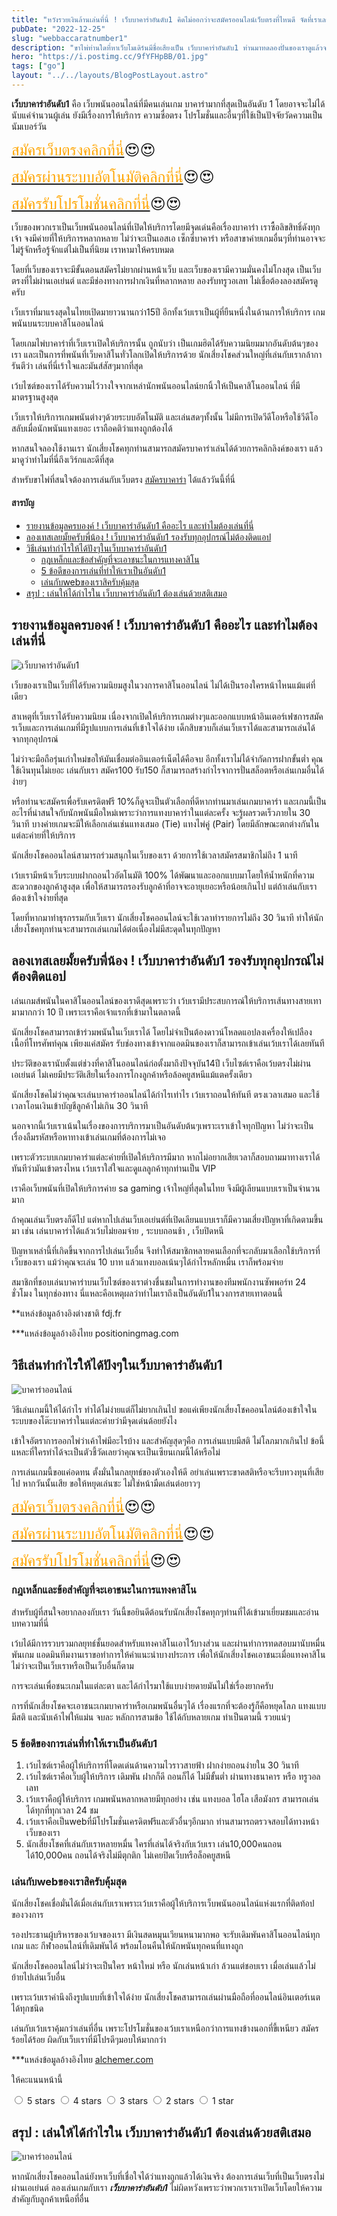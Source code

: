 ```yaml
---
title: "หวังรวยเงินล้านเล่นที่นี่ ! เว็บบาคาร่าอันดับ1 คิดไม่ออกว่าจะสมัครออนไลน์เว็บตรงที่ไหนดี จัดที่เราเลย นัมเบอร์วันตัวจริงเสียงจริง "
pubDate: "2022-12-25"
slug: "webbaccaratnumber1"
description: "ขาไพ่ท่านใดที่หาเว็บโมเดิร์นมีชื่อเสียงเป็น เว็บบาคาร่าอันดับ1 ท่านมาทดลองปั่นของเราดูแล้วจะรู้เหตุผลทำไมเป็นnumber1"
hero: "https://i.postimg.cc/9fYFHpBB/01.jpg"
tags: ["go"]
layout: "../../layouts/BlogPostLayout.astro"
---
```


**เว็บบาคาร่าอันดับ1** คือ เว็บพนันออนไลน์ที่มีคนเล่นเกม บาคาร่ามากที่สุดเป็นอันดับ 1 โดยอาจจะไม่ได้นับแค่จำนวนผู้เล่น ยังมีเรื่องการให้บริการ ความซื่อตรง โปรโมชั่นและอื่นๆที่ใช้เป็นปัจจัยวัดความเป็นนัมเบอร์วัน

<font size= "5">[<span style="color:orange">สมัครเว็บตรงคลิกที่นี่</span>](https://nazavip.com/26174/t41626o2r59456244323y2m2l464p4)😍😍</font>

<font size= "5">[<span style="color:orange">สมัครผ่านระบบอัตโนมัติคลิกที่นี่</span>](https://nazavip.com/26174/t41626o2r59456244323y2m2l464p4)😍😍</font>

<font size= "5">[<span style="color:orange">สมัครรับโปรโมชั่นคลิกที่นี</span>่](https://nazavip.com/26174/t41626o2r59456244323y2m2l464p4)😍😍</font>

เว็บของพวกเราเป็นเว็บพนันออนไลน์ที่เปิดให้บริการโดยมีจุดเด่นคือเรื่องบาคาร่า เราซื้อลิขสิทธิ์ดังทุกเจ้า จงมีค่ายที่ให้บริการหลากหลาย ไม่ว่าจะเป็นเอสเอ เซ็กซี่บาคาร่า หรือสาขาค่ายเกมอื่นๆที่ท่านอาจจะไม่รู้จักหรือรู้จักแต่ไม่เป็นที่นิยม เราหามาให้ครบหมด

โดยที่เว็บของเราจะมีขั้นตอนสมัครไม่ยากผ่านหน้าเว็บ และเว็บของเรามีความมั่นคงไม่โกงสุด เป็นเว็บตรงที่ไม่ผ่านเอเย่นต์ และมีช่องทางการฝากเงินที่หลากหลาย ลองรับทรูวอเลท ไม่เชื่อต้องลองสมัครดูครับ

เว็บเราที่มาแรงสุดในไทยเปิดมายาวนานกว่า15ปี  อีกทั้งเว้บเราเป็นผู้ที่ยืนหนึ่งในด้านการให้บริการ เกมพนันบนระบบคาสิโนออนไลน์

โดยเกมไพ่บาคาร่าที่เว็บเราเปิดให้บริการนั้น ถูกนับว่า เป็นเกมฮิตได้รับความนิยมมากอันดับต้นๆของเรา  และเป็นการที่พนันที่เว็บคาสิโนทั่วโลกเปิดให้บริการด้วย
นักเสี่ยงโชคส่วนใหญ่ที่เล่นกับเรากล้าการันตีว่า เล่นที่นี่เร้าใจและมันส์สัสๆมากที่สุด 

เว้บไซต์ของเราได้รับความไว้วางใจจากเหล่านักพนันออนไลน์ยกนิ้วให้เป็นคาสิโนออนไลน์ ที่มีมาตรฐานสูงสุด 

เว็บเราให้บริการเกมพนันต่างๆด้วยระบบอัตโนมัติ และเล่นสดๆทั้งนั้น ไม่มีการเปิดวีดีโอหรือใช้วีดีโอสลับเมื่อนักพนันแทงเยอะ เราถือคติว่าแทงถูกต้องได้ 

หากสนใจลองใช้งานเรา นักเสี่ยงโชคทุกท่านสามารถสมัครบาคาร่าเล่นได้ด้วยการคลิกลิงค์ของเรา แล้วมาดูว่าทำไมที่นี่ถึงเวิร์กและดีที่สุด


สำหรับขาไพ่ที่สนใจต้องการเล่นกับเว็บตรง [สมัครบาคาร่า](https://mvpzero.netlify.app/posts/registerbaccarat/) ได้แล้ววันนี้ที่นี่ 


#### สารบัญ
- [รายงานข้อมูลครบองค์ ! เว็บบาคาร่าอันดับ1 คืออะไร และทำไมต้องเล่นที่นี่ ](#รายงานข้อมูลครบองค์--เว็บบาคาร่าอันดับ1-คืออะไร-และทำไมต้องเล่นที่นี่-)
- [ลองเทสเลยมั้ยครับพี่น้อง ! เว็บบาคาร่าอันดับ1 รองรับทุกอุปกรณ์ไม่ต้องติดแอป ](#ลองเทสเลยมั้ยครับพี่น้อง--เว็บบาคาร่าอันดับ1-รองรับทุกอุปกรณ์ไม่ต้องติดแอป-)
- [วิธีเล่นทำกำไรให้ได้ปังๆในเว็บบาคาร่าอันดับ1](#วิธีเล่นทำกำไรให้ได้ปังๆในเว็บบาคาร่าอันดับ1)
  - [กฎเหล็กและข้อสำคัญที่จะเอาชนะในการแทงคาสิโน](#กฎเหล็กและข้อสำคัญที่จะเอาชนะในการแทงคาสิโน)
  - [5 ข้อดีของการเล่นที่ทำให้เราเป็นอันดับ1](#5-ข้อดีของการเล่นที่ทำให้เราเป็นอันดับ1)
  - [เล่นกับwebของเราสิครับคุ้มสุด](#เล่นกับwebของเราสิครับคุ้มสุด)
- [สรุป : เล่นให้ได้กำไรใน เว็บบาคาร่าอันดับ1 ต้องเล่นด้วยสติเสมอ](#สรุป--เล่นให้ได้กำไรใน-เว็บบาคาร่าอันดับ1-ต้องเล่นด้วยสติเสมอ)



## รายงานข้อมูลครบองค์ ! เว็บบาคาร่าอันดับ1 คืออะไร และทำไมต้องเล่นที่นี่ <a name="01"></a>




![เว็บบาคาร่าอันดับ1](https://i.postimg.cc/PJPtZkn6/02.jpg)

เว็บของเราเป็นเว็บที่ได้รับความนิยมสูงในวงการคาสิโนออนไลน์ ไม่ได้เป็นรองใครหน้าไหนแม้แต่ที่เดียว

สาเหตุที่เว็บเราได้รับความนิยม เนื่องจากเปิดให้บริการเกมต่างๆและออกแบบหน้าอินเตอร์เฟซการสมัครเว็บและการเล่นเกมที่มีรูปแบบการเล่นที่เข้าใจได้ง่าย เด็กสิบขวบก็เล่นเว็บเราได้และสามารถเล่นได้จากทุกอุปกรณ์

ไม่ว่าจะมือถือรุ่นเก่าใหม่ขอให้มันเชื่อมต่ออินเตอร์เน็ตได้คือจบ อีกทั้งเราไม่ได้จำกัดการฝากขั้นต่ำ คุณใช้เงินทุนไม่เยอะ เล่นกับเรา สมัคร100 รับ150 ก็สามารถสร้างกำไรจาการปั่นสล็อตหรือเล่นเกมอื่นได้ง่ายๆ

หรือท่านจะสมัครเพื่อรับเครดิตฟรี 10%ก็ดูจะเป็นตัวเลือกที่ดีหากท่านมาเล่นเกมบาคาร่า และเกมนี้เป็นอะไรที่น่าสนใจกับนักพนันมือใหม่เพราะว่าการแทงบาคาร่าในแต่ละครั้ง จะรู้ผลรวดเร็วภายใน 30 วินาที บางค่ายเกมจะมีให้เลือกเล่นเช่นแทงเสมอ (Tie) แทงไพ่คู่ (Pair) โดยมีลักษณะตกต่างกันในแต่ละค่ายที่ให้บริการ

นักเสี่ยงโชคออนไลน์สามารถร่วมสนุกในเว็บของเรา ด้วยการใช้เวลาสมัครสมาชิกไม่ถึง 1 นาที

เว้บเรามีหน้าเว็บระบบฝากถอนไวอัตโนมัติ 100% ได้พัฒนาและออกแบบมาโดยให้น้ำหนักที่ความสะดวกของลูกค้าสูงสุด เพื่อให้สามารถรองรับลูกค้าที่อาจจะอายุเยอะหรือน้อยเกินไป แต่ถ้าเล่นกับเราต้องเข้าใจง่ายที่สุด 

โดยที่หากมาทำธุรกรรมกับเว็บเรา นักเสี่ยงโชคออนไลน์จะใช้เวลาทำรายการไม่ถึง 30 วินาที ทำให้นักเสี่ยงโชคทุกท่านจะสามารถเล่นเกมได้ต่อเนื่องไม่มีสะดุดในทุกปัญหา

## ลองเทสเลยมั้ยครับพี่น้อง ! เว็บบาคาร่าอันดับ1 รองรับทุกอุปกรณ์ไม่ต้องติดแอป <a name="02"></a>

เล่นเกมส์พนันในคาสิโนออนไลน์ของเราดีสุดเพราะว่า  เว้บเรามีประสบการณ์ให้บริการเส้นทางสายเทามามากกว่า 10 ปี เพราะเราคือเจ้าแรกที่เข้ามาในตลาดนี้ 

นักเสี่ยงโชคสามารถเข้าร่วมพนันในเว็บเราได้ โดยไม่จำเป็นต้องดาวน์โหลดแอปลงเครื่องให้เปลืองเนื้อที่โทรศัพท์คุณ เพียงแค่สมัคร รับช่องทางเข้าจากแอดมินของเราก็สามารถเข้าเล่นเว้บเราได้เลยทันที 

ประวัติของเรานับตั้งแต่ช่วงที่คาสิโนออนไลน์ก่อตั้งมาถึงปัจจุบัน14ปี เว็บไซต์เราคือเว้บตรงไม่ผ่านเอเย่นต์ ไม่เคยมีประวัติเสียในเรื่องการโกงลูกค้าหรือล้อคยูสหนีแม้แตครั้งเดียว 

นักเสี่ยงโชคไม่ว่าคุณจะเล่นบาคาร่าออนไลน์ได้กำไรเท่าไร เว้บเราถอนให้ทันที ตรงเวลาเสมอ และใช้เวลาโอนเงินเข้าบัญชีลูกค้าไม่เกิน 30 วินาที 

นอกจากนี้เว้บเราเน้นในเรื่องของการบริการมาเป็นอันดับต้นๆเพราะเราเข้าใจทุกปัญหา ไม่ว่าจะเป็นเรื่องลืมรหัสหรือหาทางเข้าเล่นเกมที่ต้องการไม่เจอ

เพราะตัวระบบเกมบาคาร่าแต่ละค่ายที่เปิดให้บริการมีมาก หากไม่อยากเสียเวลาก็สอบถามมาทางเราได้ทันทีว่ามันเข้าตรงไหน เว้บเราใส่ใจและดูแลลูกค้าทุกท่านเป็น VIP

เราคือเว็บพนันที่เปิดให้บริการค่าย sa gaming เจ้าใหญ่ที่สุดในไทย จึงมีผู้เลียนแบบเราเป็นจำนวนมาก

 ถ้าคุณเล่นเว็บตรงก็ดีไป  แต่หากไปเล่นเว็บเอเย่นต์ที่เปิดเลียนแบบเราก็มีความเสี่ยงปัญหาที่เกิดตามขึ้นมา เช่น เล่นบาคาร่าได้แล้วเว้บไม่ยอมจ่าย , ระบบถอนช้า , เว็บปิดหนี 

ปัญหาเหล่านี้ที่เกิดขึ้นจากการไปเล่นเว็บอื่น จึงทำให้สมาชิกหลายคนเลือกที่จะกลับมาเลือกใช้บริการที่เว็บของเรา  แม้ว่าคุณจะเล่น 10 บาท แล้วแทงบอลเน้นๆได้กำไรหลักหมื่น เราก็พร้อมจ่าย

สมาชิกที่ชอบเล่นบาคาร่าบนเว็บไซต์ของเราต่างชื่นชมในการทำงานของทีมพนักงานซัพพอร์ท 24 ชั่วโมง ในทุกช่องทาง นี่แหละคือเหตุผลว่าทำไมเราถึงเป็นอันดับ1ในวงการสายเทาตอนนี้

**แหล่งข้อมูลอ้างอิงต่างชาติ fdj.fr

***แหล่งข้อมูลอ้างอิงไทย  positioningmag.com

## วิธีเล่นทำกำไรให้ได้ปังๆในเว็บบาคาร่าอันดับ1

![บาคาร่าออนไลน์](https://i.postimg.cc/tRMRb7F8/03.jpg)


วิธีเล่นเกมนี้ให้ได้กำไร ทำได้ไม่ง่ายแต่ก็ไม่ยากเกินไป ขอแค่เพียงนักเสี่ยงโชคออนไลน์ต้องเข้าใจใน ระบบของโต๊ะบาคาร่าในแต่ละค่ายว่ามีจุดเด่นด้อยยังไง 

เข้าใจอัตราการออกไพ่ว่าเค้าไพ่มีอะไรบ้าง และสำคัญสุดๆคือ การเล่นแบบมีสติ ไม่โลภมากเกินไป ข้อนี้แหละที่ใครทำได้จะเป็นตัวชี้วัดเลยว่าคุณจะเป็นเซียนเกมนี้ได้หรือไม่

การเล่นเกมนี้ขอแค่อดทน ตั้งมั่นในกลยุทธ์ของตัวเองให้ดี อย่าเล่นเพราะขาดสติหรือจะรีบทวงทุนที่เสียไป หากวันนั้นเสีย ขอให้หยุดเล่นซะ ไม่ใช่หน้ามืดเล่นต่อยาวๆ

<font size= "5">[<span style="color:orange">สมัครเว็บตรงคลิกที่นี่</span>](https://nazavip.com/26174/t41626o2r59456244323y2m2l464p4)😍😍</font>

<font size= "5">[<span style="color:orange">สมัครผ่านระบบอัตโนมัติคลิกที่นี่</span>](https://nazavip.com/26174/t41626o2r59456244323y2m2l464p4)😍😍</font>

<font size= "5">[<span style="color:orange">สมัครรับโปรโมชั่นคลิกที่นี</span>่](https://nazavip.com/26174/t41626o2r59456244323y2m2l464p4)😍😍</font>

 
### กฎเหล็กและข้อสำคัญที่จะเอาชนะในการแทงคาสิโน


สำหรับผู้ที่สนใจอยากลองกับเรา วันนี้ขอยินดีต้อนรับนักเสี่ยงโชคทุกๆท่านที่ได้เข้ามาเยี่ยมชมและอ่านบทความที่นี่

 เว้บได้มีการรวบรวมกลยุทธ์ชั้นยอดสำหรับแทงคาสิโนเอาไว้้บางส่วน และผ่านทำการทดสอบมานับหมื่นพันเกม แอดมินทีมงานเราขอทำการให้คำแนะนำบางประการ เพื่อให้นักเสี่ยงโชคเอาชนะเมื่อแทงคาสิโน ไม่ว่าจะเป็นเว็บเราหรือเป็นเว็บอื่นก็ตาม

การจะเล่นเพื่อชนะเกมในแต่ละตา และได้กำไรมาใช้แบบง่ายดายมันไม่ใช่เรื่องยากครับ

การที่นักเสี่ยงโชคจะเอาชนะเกมบาคาร่าหรือเกมพนันอื่นๆได้ เรื่องแรกที่จะต้องรู้ก็คือหยุดโลภ แทงแบบมีสติ และนับเค้าไพ่ให้แม่น จบละ หลักการสามข้อ ใช้ได้กับหลายเกม ทำเป็นตามนี้ รวยแน่ๆ

### 5 ข้อดีของการเล่นที่ทำให้เราเป็นอันดับ1

1. เว้บไซต์เราคือผู้ให้บริการที่โดดเด่นด้านความไวราวสายฟ้า  ฝากง่ายถอนง่ายใน 30 วินาที
2. เว้บไซต์เราคือเว็บผู้ให้บริการ เดิมพัน ฝากก็ดี ถอนก็ได้ ไม่มีขั้นต่ำ ผ่านทางธนาคาร หรือ ทรูวอลเลท
3. เว้บเราคือผู้ให้บริการ เกมพนันหลากหลายมีทุกอย่าง เช่น  แทงบอล ไฮโล เสือมังกร สามารถเล่นได้ทุกที่ทุกเวลา 24 ชม
4. เว้บเราคือเป็นwebที่มีโปรโมชั่นเครดิตฟรีและตัวอื่นๆอีกมาก ท่านสามารถตรวจสอบได้ทางหน้าเว็บของเรา 
5. นักเสี่ยงโชคที่เล่นกับเราหลายหมื่น ใครที่เล่นได้จริงกับเว้บเรา เล่น10,000คนถอนได้10,000คน ถอนได้จริงไม่มีตุกติก ไม่เคยปิดเว็บหรือล็อคยูสหนี

### เล่นกับwebของเราสิครับคุ้มสุด


นักเสี่ยงโชคเชื่อมั่นได้เมื่อเล่นกับเราเพราะเว้บเราคือผู้ให้บริการเว็บพนันออนไลน์แห่งแรกที่ติดท้อปของวงการ

รองประธานผู้บริหารของเว้บจของเรา มีเงินสดหมุนเวียนหนามากพอ จะรับเดิมพันคาสิโนออนไลน์ทุกเกม และ กีฬาออนไลน์ที่เดิมพันได้ พร้อมโอนคืนให้นักพนันทุกคนที่แทงถูก

นักเสี่ยงโชคออนไลน์ไม่ว่าจะเป็นใคร หน้าใหม่ หรือ นักเล่นหน้าเก่า ล้วนแต่ชอบเรา เมื่อเล่นแล้วไม่ย้ายไปเล่นเว็บอื่น

 เพราะเว้บเราคำนึงถึงรูปแบบที่เข้าใจได้ง่าย นักเสี่ยงโชคสามารถเล่นผ่านมือถือที่ออนไลน์อินเตอร์เนตได้ทุกชนิด

เล่นกับเว้บเราคุ้มกว่าเล่นที่อื่น เพราะโปรโมชั่นของเว้บเราเหนือกว่าการแทงข้างนอกที่ขี้เหนียว สมัครร้อยได้ร้อย ผิดกับเว็บเราที่มีโปรดีๆมอบให้มากกว่า




***แหล่งข้อมูลอ้างอิงไทย  [alchemer.com](https://www.alchemer.com/)

ให้คะแนนหน้านี้
<html>

<head>
  <meta charset="UTF-8">
  <link rel="stylesheet" type="text/css" href="style.css">
  <title>Star rating using pure CSS</title>
</head>

<body>
  <div class="rate">
    <input type="radio" id="star5" name="rate" value="5" />
    <label for="star5" title="text">5 stars</label>
    <input type="radio" id="star4" name="rate" value="4" />
    <label for="star4" title="text">4 stars</label>
    <input type="radio" id="star3" name="rate" value="3" />
    <label for="star3" title="text">3 stars</label>
    <input type="radio" id="star2" name="rate" value="2" />
    <label for="star2" title="text">2 stars</label>
    <input type="radio" id="star1" name="rate" value="1" />
    <label for="star1" title="text">1 star</label>
  </div>
</body>


## สรุป : เล่นให้ได้กำไรใน เว็บบาคาร่าอันดับ1 ต้องเล่นด้วยสติเสมอ

![บาคาร่าออนไลน์](https://i.postimg.cc/9fYFHpBB/01.jpg)


หากนักเสี่ยงโชคออนไลน์ยังหาเว็บที่เชื่อใจได้ว่าแทงถูกแล้วได้เงินจริง ต้องการเล่นเว็บที่เป็นเว็บตรงไม่ผ่านเอเย่นต์ ลองเล่นเกมกับเรา ***เว็บบาคาร่าอันดับ1*** ไม่ผิดหวังเพราะว่าพวกเราเราเปิดเว็บโดยให้ความสำคัญกับลูกค้าเหนือที่อื่น



</html>